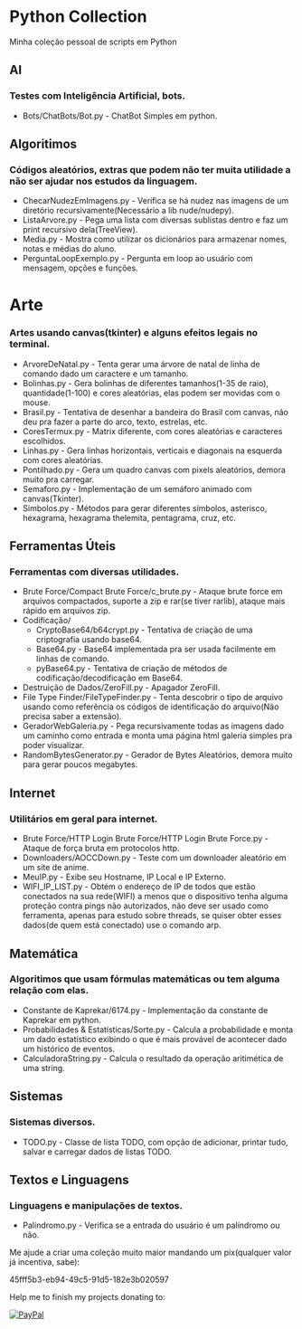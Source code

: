# Python Collection
Minha coleção pessoal de scripts em Python
## AI
### Testes com Inteligência Artificial, bots.
 * Bots/ChatBots/Bot.py - ChatBot Simples em python.

## Algoritimos
### Códigos aleatórios, extras que podem não ter muita utilidade a não ser ajudar nos estudos da linguagem.
 * ChecarNudezEmImagens.py - Verifica se há nudez nas imagens de um diretório recursivamente(Necessário a lib nude/nudepy).
 * ListaArvore.py - Pega uma lista com diversas sublistas dentro e faz um print recursivo dela(TreeView).
 * Media.py - Mostra como utilizar os dicionários para armazenar nomes, notas e médias do aluno.
 * PerguntaLoopExemplo.py - Pergunta em loop ao usuário com mensagem, opções e funções.

# Arte
### Artes usando canvas(tkinter) e alguns efeitos legais no terminal.
 * ArvoreDeNatal.py - Tenta gerar uma árvore de natal de linha de comando dado um caractere e um tamanho.
 * Bolinhas.py - Gera bolinhas de diferentes tamanhos(1-35 de raio), quantidade(1-100) e cores aleatórias, elas podem ser movidas com o mouse.
 * Brasil.py - Tentativa de desenhar a bandeira do Brasil com canvas, não deu pra fazer a parte do arco, texto, estrelas, etc.
 * CoresTermux.py - Matrix diferente, com cores aleatórias e caracteres escolhidos.
 * Linhas.py - Gera linhas horizontais, verticais e diagonais na esquerda com cores aleatórias.
 * Pontilhado.py - Gera um quadro canvas com pixels aleatórios, demora muito pra carregar.
 * Semaforo.py - Implementação de um semáforo animado com canvas(Tkinter).
 * Simbolos.py - Métodos para gerar diferentes símbolos, asterisco, hexagrama, hexagrama thelemita, pentagrama, cruz, etc.

## Ferramentas Úteis
### Ferramentas com diversas utilidades.
 * Brute Force/Compact Brute Force/c_brute.py - Ataque brute force em arquivos compactados, suporte a zip e rar(se tiver rarlib), ataque mais rápido em arquivos zip.
 * Codificação/
   * CryptoBase64/b64crypt.py - Tentativa de criação de uma criptografia usando base64.
   * Base64.py - Base64 implementada pra ser usada facilmente em linhas de comando.
   * pyBase64.py - Tentativa de criação de métodos de codificação/decodificação em Base64.
 * Destruição de Dados/ZeroFill.py - Apagador ZeroFill.
 * File Type Finder/FileTypeFinder.py - Tenta descobrir o tipo de arquivo usando como referência os códigos de identificação do arquivo(Não precisa saber a extensão).
 * GeradorWebGaleria.py - Pega recursivamente todas as imagens dado um caminho como entrada e monta uma página html galeria simples pra poder visualizar.
 * RandomBytesGenerator.py - Gerador de Bytes Aleatórios, demora muito para gerar poucos megabytes.

## Internet
### Utilitários em geral para internet.
 * Brute Force/HTTP Login Brute Force/HTTP Login Brute Force.py - Ataque de força bruta em protocolos http.
 * Downloaders/AOCCDown.py - Teste com um downloader aleatório em um site de anime.
 * MeuIP.py - Exibe seu Hostname, IP Local e IP Externo.
 * WIFI_IP_LIST.py - Obtém o endereço de IP de todos que estão conectados na sua rede(WIFI) a menos que o dispositivo tenha alguma proteção contra pings não autorizados, não deve ser usado como ferramenta, apenas para estudo sobre threads, se quiser obter esses dados(de quem está conectado) use o comando arp.

## Matemática
### Algoritimos que usam fórmulas matemáticas ou tem alguma relação com elas.
 * Constante de Kaprekar/6174.py - Implementação da constante de Kaprekar em python.
 * Probabilidades & Estatísticas/Sorte.py - Calcula a probabilidade e monta um dado estatístico exibindo o que é mais provável de acontecer dado um histórico de eventos.
 * CalculadoraString.py - Calcula o resultado da operação aritimética de uma string.

## Sistemas
### Sistemas diversos.
 * TODO.py - Classe de lista TODO, com opção de adicionar, printar tudo, salvar e carregar dados de listas TODO.

## Textos e Linguagens
### Linguagens e manipulações de textos.
 * Palindromo.py - Verifica se a entrada do usuário é um palíndromo ou não.


Me ajude a criar uma coleção muito maior mandando um pix(qualquer valor já incentiva, sabe):

45fff5b3-eb94-49c5-91d5-182e3b020597


Help me to finish my projects donating to:

[![PayPal](https://www.paypalobjects.com/en_US/i/btn/btn_donateCC_LG.gif)](https://www.paypal.com/donate/?business=GCFH3VL3RN5YJ&no_recurring=0&item_name=Help+me+finish+my+programming+projects+to+get+a+job%2C+I+don%27t+have+computer+yet+but+I+still+can+make+some+projects+with+my+phone&currency_code=BRL)
